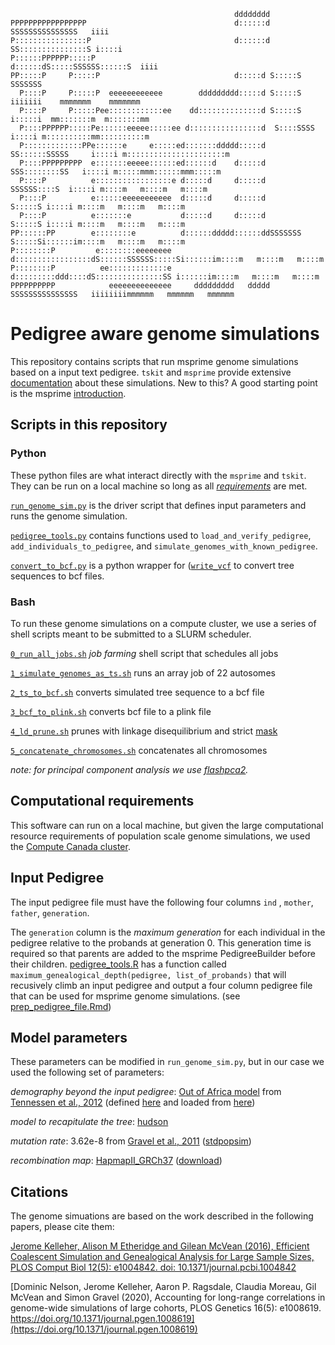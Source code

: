 
                                                                                                             
                                                      dddddddd                                                   
    PPPPPPPPPPPPPPPPP                                 d::::::d   SSSSSSSSSSSSSSS   iiii                          
    P::::::::::::::::P                                d::::::d SS:::::::::::::::S i::::i                         
    P::::::PPPPPP:::::P                               d::::::dS:::::SSSSSS::::::S  iiii                          
    PP:::::P     P:::::P                              d:::::d S:::::S     SSSSSSS                                   
      P::::P     P:::::P  eeeeeeeeeeee        ddddddddd:::::d S:::::S            iiiiiii    mmmmmmm    mmmmmmm   
      P::::P     P:::::Pee::::::::::::ee    dd::::::::::::::d S:::::S            i:::::i  mm:::::::m  m:::::::mm 
      P::::PPPPPP:::::Pe::::::eeeee:::::ee d::::::::::::::::d  S::::SSSS          i::::i m::::::::::mm::::::::::m
      P:::::::::::::PPe::::::e     e:::::ed:::::::ddddd:::::d   SS::::::SSSSS     i::::i m::::::::::::::::::::::m
      P::::PPPPPPPPP  e:::::::eeeee::::::ed::::::d    d:::::d     SSS::::::::SS   i::::i m:::::mmm::::::mmm:::::m
      P::::P          e:::::::::::::::::e d:::::d     d:::::d        SSSSSS::::S  i::::i m::::m   m::::m   m::::m
      P::::P          e::::::eeeeeeeeeee  d:::::d     d:::::d             S:::::S i::::i m::::m   m::::m   m::::m
      P::::P          e:::::::e           d:::::d     d:::::d             S:::::S i::::i m::::m   m::::m   m::::m
    PP::::::PP        e::::::::e          d::::::ddddd::::::ddSSSSSSS     S:::::Si::::::im::::m   m::::m   m::::m
    P::::::::P         e::::::::eeeeeeee   d:::::::::::::::::dS::::::SSSSSS:::::Si::::::im::::m   m::::m   m::::m
    P::::::::P          ee:::::::::::::e    d:::::::::ddd::::dS:::::::::::::::SS i::::::im::::m   m::::m   m::::m
    PPPPPPPPPP            eeeeeeeeeeeeee     ddddddddd   ddddd SSSSSSSSSSSSSSS   iiiiiiiimmmmmm   mmmmmm   mmmmmm
                                                                                                             
                                                                                                                                                                                                                   
# Pedigree aware genome simulations

This repository contains scripts that run msprime genome simulations based on a input text pedigree. `tskit` and `msprime` provide extensive [documentation](https://tskit.dev/msprime/docs/latest/api.html#msprime.sim_ancestry) about these simulations. New to this? A good starting point is the msprime [introduction](https://tskit.dev/msprime/docs/stable/intro.html). 

## Scripts in this repository
### Python
These python files are what interact directly with the `msprime` and `tskit`. They can be run on a local machine so long as all [*requirements*](https://github.com/sgravel/msprime_genealogy_test/blob/main/misc/pedsim_requirements.txt) are met. 

[`run_genome_sim.py`](https://github.com/sgravel/msprime_genealogy_test/blob/main/code/run_genome_sim.py) is the driver script that defines input parameters and runs the genome simulation.

[`pedigree_tools.py`](https://github.com/sgravel/msprime_genealogy_test/blob/main/code/pedigree_tools.py) contains functions used to `load_and_verify_pedigree`, `add_individuals_to_pedigree`, and `simulate_genomes_with_known_pedigree`.   

[`convert_to_bcf.py`](https://github.com/sgravel/msprime_genealogy_test/blob/main/code/convert_to_bcf.py) is a python wrapper for ([`write_vcf`](https://tskit.dev/tskit/docs/stable/python-api.html#tskit.TreeSequence.write_vcf) to convert tree sequences to bcf files.

### Bash
To run these genome simulations on a compute cluster, we use a series of shell scripts meant to be submitted to a SLURM scheduler.

[`0_run_all_jobs.sh`](https://github.com/sgravel/msprime_genealogy_test/blob/main/code/0_run_all_jobs.sh) _job farming_ shell script that schedules all jobs

[`1_simulate_genomes_as_ts.sh`](https://github.com/sgravel/msprime_genealogy_test/blob/main/code/1_simulate_genomes_as_ts.sh) runs an array job of 22 autosomes

[`2_ts_to_bcf.sh`](https://github.com/sgravel/msprime_genealogy_test/blob/main/code/2_ts_to_bcf.sh) converts simulated tree sequence to a bcf file

[`3_bcf_to_plink.sh`](https://github.com/sgravel/msprime_genealogy_test/blob/main/code/3_bcf_to_plink.sh) converts bcf file to a plink file

[`4_ld_prune.sh`](https://github.com/sgravel/msprime_genealogy_test/blob/main/code/4_ld_prune.sh) prunes with linkage disequilibrium and strict [mask](http://ftp.1000genomes.ebi.ac.uk/vol1/ftp/release/20130502/supporting/accessible_genome_masks/20140520.strict_mask.autosomes.bed)

[`5_concatenate_chromosomes.sh`](https://github.com/sgravel/msprime_genealogy_test/blob/main/code/5_concatenate_chromosomes.sh) concatenates all chromosomes 

_note: for principal component analysis we use [flashpca2](https://github.com/gabraham/flashpca)._

## Computational requirements
This software can run on a local machine, but given the large computational resource requirements of population scale genome simulations, we used the [Compute Canada cluster](https://docs.computecanada.ca/).

## Input Pedigree
The input pedigree file must have the following four columns `ind` , `mother`, `father`, `generation`. 

The `generation` column is the _maximum generation_ for each individual in the pedigree relative to the probands at generation 0. This generation time is required so that parents are added to the msprime PedigreeBuilder before their children. [pedigree_tools.R](https://github.com/sgravel/msprime_genealogy_test/blob/main/misc/pedigree_tools.R) has a function called `maximum_genealogical_depth(pedigree, list_of_probands)` that will recusively climb an input pedigree and output a four column pedigree file that can be used for msprime genome simulations. (see [prep_pedigree_file.Rmd](https://github.com/sgravel/msprime_genealogy_test/blob/main/misc/prep_pedigree_file.Rmd))


## Model parameters
These parameters can be modified in `run_genome_sim.py`, but in our case we used the following set of parameters:

_demography beyond the input pedigree_: [Out of Africa model](https://tskit.dev/msprime/docs/latest/demography.html) from [Tennessen et al., 2012](https://www.science.org/doi/10.1126/science.1219240) (defined [here](https://popsim-consortium.github.io/stdpopsim-docs/stable/catalog.html?highlight=ooa#sec_catalog_homsap_models_outofafrica_2t12) and loaded from [here](https://github.com/sgravel/msprime_genealogy_test/blob/main/misc/https://github.com/sgravel/msprime_genealogy_test/blob/main/code/Tennessen_ooa_2T12.yaml))

_model to recapitulate the tree_: [hudson](https://tskit.dev/msprime/docs/latest/ancestry.html#hudson-coalescent)

_mutation rate_: 3.62e-8 from [Gravel et al., 2011](https://www.pnas.org/content/108/29/11983) ([stdpopsim](https://github.com/popsim-consortium/stdpopsim/blob/70bc680c41c3e64cc8bc0e2d2586403ac7a39d6b/stdpopsim/catalog/HomSap/demographic_models.py#L369))

_recombination map_: [HapmapII_GRCh37](https://popsim-consortium.github.io/stdpopsim-docs/stable/index.html) ([download](https://stdpopsim.s3-us-west-2.amazonaws.com/genetic_maps/HomSap/HapmapII_GRCh37_RecombinationHotspots.tar.gz))


## Citations

The genome simuations are based on the work described in the following papers, please cite them:

[Jerome Kelleher, Alison M Etheridge and Gilean McVean (2016), Efficient Coalescent Simulation and Genealogical Analysis for Large Sample Sizes, PLOS Comput Biol 12(5): e1004842. doi: 10.1371/journal.pcbi.1004842](http://dx.doi.org/10.1371/journal.pcbi.1004842)

[Dominic Nelson, Jerome Kelleher, Aaron P. Ragsdale, Claudia Moreau, Gil McVean and Simon Gravel (2020), Accounting for long-range correlations in genome-wide simulations of large cohorts, PLOS Genetics 16(5): e1008619. https://doi.org/10.1371/journal.pgen.1008619](https://doi.org/10.1371/journal.pgen.1008619)
